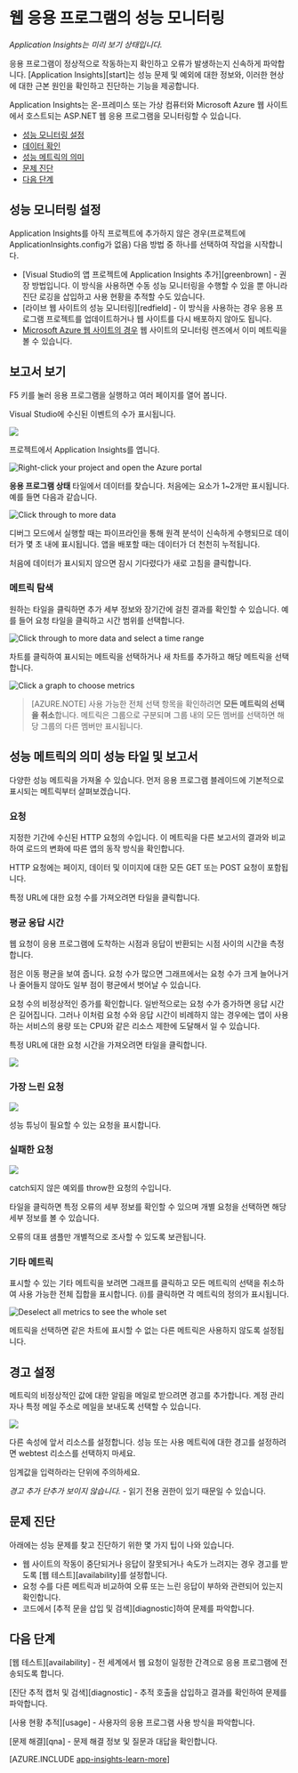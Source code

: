 <properties 
	pageTitle="Application Insights로 앱 상태 및 사용 현황 모니터링" 
	description="Application Insights를 시작합니다. 온-프레미스 또는 Microsoft Azure 웹 응용 프로그램의 사용량, 가용성 및 성능을 분석합니다." 
	services="application-insights" 
documentationCenter=""
	authors="alancameronwills" 
	manager="kamrani"/>

<tags 
	ms.service="application-insights" 
	ms.workload="tbd" 
	ms.tgt_pltfrm="ibiza" 
	ms.devlang="na" 
	ms.topic="article" 
	ms.date="12/11/2014" 
	ms.author="awills"/>
 
# 웹 응용 프로그램의 성능 모니터링

*Application Insights는 미리 보기 상태입니다.*


응용 프로그램이 정상적으로 작동하는지 확인하고 오류가 발생하는지 신속하게 파악합니다. [Application Insights][start]는 성능 문제 및 예외에 대한 정보와, 이러한 현상에 대한 근본 원인을 확인하고 진단하는 기능을 제공합니다.

Application Insights는 온-프레미스 또는 가상 컴퓨터와 Microsoft Azure 웹 사이트에서 호스트되는 ASP.NET 웹 응용 프로그램을 모니터링할 수 있습니다. 

* [성능 모니터링 설정](#setup)
* [데이터 확인](#view)
* [성능 메트릭의 의미](#metrics)
* [문제 진단](#diagnosis)
* [다음 단계](#next)

## <a name="setup"></a>성능 모니터링 설정

Application Insights를 아직 프로젝트에 추가하지 않은 경우(프로젝트에 ApplicationInsights.config가 없음) 다음 방법 중 하나를 선택하여 작업을 시작합니다.

* [Visual Studio의 앱 프로젝트에 Application Insights 추가][greenbrown] - 권장 방법입니다. 이 방식을 사용하면 수동 성능 모니터링을 수행할 수 있을 뿐 아니라 진단 로깅을 삽입하고 사용 현황을 추적할 수도 있습니다.
* [라이브 웹 사이트의 성능 모니터링][redfield] - 이 방식을 사용하는 경우 응용 프로그램 프로젝트를 업데이트하거나 웹 사이트를 다시 배포하지 않아도 됩니다.
* [Microsoft Azure 웹 사이트의 경우](../insights-how-to-customize-monitoring.md)  웹 사이트의 모니터링 렌즈에서 이미 메트릭을 볼 수 있습니다. 


## <a name="view"></a>보고서 보기

F5 키를 눌러 응용 프로그램을 실행하고 여러 페이지를 열어 봅니다.

Visual Studio에 수신된 이벤트의 수가 표시됩니다.

![](./media/app-insights-web-monitor-performance/appinsights-09eventcount.png)


프로젝트에서 Application Insights를 엽니다.

![Right-click your project and open the Azure portal](./media/app-insights-web-monitor-performance/appinsights-04-openPortal.png)


**응용 프로그램 상태** 타일에서 데이터를 찾습니다. 처음에는 요소가 1~2개만 표시됩니다. 예를 들면 다음과 같습니다.

![Click through to more data](./media/app-insights-web-monitor-performance/appinsights-41firstHealth.png)

디버그 모드에서 실행할 때는 파이프라인을 통해 원격 분석이 신속하게 수행되므로 데이터가 몇 초 내에 표시됩니다. 앱을 배포할 때는 데이터가 더 천천히 누적됩니다.

처음에 데이터가 표시되지 않으면 잠시 기다렸다가 새로 고침을 클릭합니다.

### 메트릭 탐색

원하는 타일을 클릭하면 추가 세부 정보와 장기간에 걸친 결과를 확인할 수 있습니다. 예를 들어 요청 타일을 클릭하고 시간 범위를 선택합니다.


![Click through to more data and select a time range](./media/app-insights-web-monitor-performance/appinsights-48metrics.png)

차트를 클릭하여 표시되는 메트릭을 선택하거나 새 차트를 추가하고 해당 메트릭을 선택합니다.

![Click a graph to choose metrics](./media/app-insights-web-monitor-performance/appinsights-61perfchoices.png)

> [AZURE.NOTE] 사용 가능한 전체 선택 항목을 확인하려면 **모든 메트릭의 선택을 취소**합니다. 메트릭은 그룹으로 구분되며 그룹 내의 모든 멤버를 선택하면 해당 그룹의 다른 멤버만 표시됩니다.


## <a name="metrics"></a>성능 메트릭의 의미 성능 타일 및 보고서

다양한 성능 메트릭을 가져올 수 있습니다. 먼저 응용 프로그램 블레이드에 기본적으로 표시되는 메트릭부터 살펴보겠습니다.


### 요청

지정한 기간에 수신된 HTTP 요청의 수입니다. 이 메트릭을 다른 보고서의 결과와 비교하여 로드의 변화에 따른 앱의 동작 방식을 확인합니다.

HTTP 요청에는 페이지, 데이터 및 이미지에 대한 모든 GET 또는 POST 요청이 포함됩니다.

특정 URL에 대한 요청 수를 가져오려면 타일을 클릭합니다.

### 평균 응답 시간

웹 요청이 응용 프로그램에 도착하는 시점과 응답이 반환되는 시점 사이의 시간을 측정합니다.

점은 이동 평균을 보여 줍니다. 요청 수가 많으면 그래프에서는 요청 수가 크게 늘어나거나 줄어들지 않아도 일부 점이 평균에서 벗어날 수 있습니다.

요청 수의 비정상적인 증가를 확인합니다. 일반적으로는 요청 수가 증가하면 응답 시간은 길어집니다. 그러나 이처럼 요청 수와 응답 시간이 비례하지 않는 경우에는 앱이 사용하는 서비스의 용량 또는 CPU와 같은 리소스 제한에 도달해서 일 수 있습니다.

특정 URL에 대한 요청 시간을 가져오려면 타일을 클릭합니다.

![](./media/app-insights-web-monitor-performance/appinsights-42reqs.png)


### 가장 느린 요청

![](./media/app-insights-web-monitor-performance/appinsights-44slowest.png)

성능 튜닝이 필요할 수 있는 요청을 표시합니다.


### 실패한 요청

![](./media/app-insights-web-monitor-performance/appinsights-46failed.png)

catch되지 않은 예외를 throw한 요청의 수입니다.

타일을 클릭하면 특정 오류의 세부 정보를 확인할 수 있으며 개별 요청을 선택하면 해당 세부 정보를 볼 수 있습니다. 

오류의 대표 샘플만 개별적으로 조사할 수 있도록 보관됩니다.

### 기타 메트릭

표시할 수 있는 기타 메트릭을 보려면 그래프를 클릭하고 모든 메트릭의 선택을 취소하여 사용 가능한 전체 집합을 표시합니다. (i)를 클릭하면 각 메트릭의 정의가 표시됩니다.

![Deselect all metrics to see the whole set](./media/app-insights-web-monitor-performance/appinsights-62allchoices.png)


메트릭을 선택하면 같은 차트에 표시할 수 없는 다른 메트릭은 사용하지 않도록 설정됩니다.

## 경고 설정

메트릭의 비정상적인 값에 대한 알림을 메일로 받으려면 경고를 추가합니다. 계정 관리자나 특정 메일 주소로 메일을 보내도록 선택할 수 있습니다.

![](./media/app-insights-web-monitor-performance/appinsights-413setMetricAlert.png)

다른 속성에 앞서 리소스를 설정합니다. 성능 또는 사용 메트릭에 대한 경고를 설정하려면 webtest 리소스를 선택하지 마세요.

임계값을 입력하라는 단위에 주의하세요.

*경고 추가 단추가 보이지 않습니다.* - 읽기 전용 권한이 있기 때문일 수 있습니다. 

## <a name="diagnosis"></a>문제 진단

아래에는 성능 문제를 찾고 진단하기 위한 몇 가지 팁이 나와 있습니다.

* 웹 사이트의 작동이 중단되거나 응답이 잘못되거나 속도가 느려지는 경우 경고를 받도록 [웹 테스트][availability]를 설정합니다. 
* 요청 수를 다른 메트릭과 비교하여 오류 또는 느린 응답이 부하와 관련되어 있는지 확인합니다.
* 코드에서 [추적 문을 삽입 및 검색][diagnostic]하여 문제를 파악합니다.

## <a name="next"></a>다음 단계

[웹 테스트][availability] - 전 세계에서 웹 요청이 일정한 간격으로 응용 프로그램에 전송되도록 합니다.

[진단 추적 캡처 및 검색][diagnostic] - 추적 호출을 삽입하고 결과를 확인하여 문제를 파악합니다.

[사용 현황 추적][usage] - 사용자의 응용 프로그램 사용 방식을 파악합니다.

[문제 해결][qna] - 문제 해결 정보 및 질문과 대답을 확인합니다.



[AZURE.INCLUDE [app-insights-learn-more](../../includes/app-insights-learn-more.md)]




<!--HONumber=35.2-->

<!--HONumber=46--> 
 
